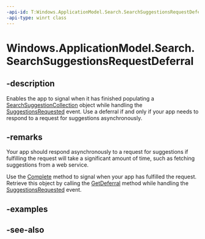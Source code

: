 ```yaml
---
-api-id: T:Windows.ApplicationModel.Search.SearchSuggestionsRequestDeferral
-api-type: winrt class
---
```


<!-- Class syntax.
public class SearchSuggestionsRequestDeferral : Windows.ApplicationModel.Search.ISearchSuggestionsRequestDeferral
-->

# Windows.ApplicationModel.Search.SearchSuggestionsRequestDeferral

## -description
Enables the app to signal when it has finished populating a [SearchSuggestionCollection](searchsuggestioncollection.md) object while handling the [SuggestionsRequested](../windows.ui.xaml.controls/searchbox_suggestionsrequested.md) event. Use a deferral if and only if your app needs to respond to a request for suggestions asynchronously.

## -remarks
Your app should respond asynchronously to a request for suggestions if fulfilling the request will take a significant amount of time, such as fetching suggestions from a web service.

Use the [Complete](searchsuggestionsrequestdeferral_complete_1807836922.md) method to signal when your app has fulfilled the request. Retrieve this object by calling the [GetDeferral](searchsuggestionsrequest_getdeferral_254836512.md) method while handling the [SuggestionsRequested](../windows.ui.xaml.controls/searchbox_suggestionsrequested.md) event.

## -examples

## -see-also
